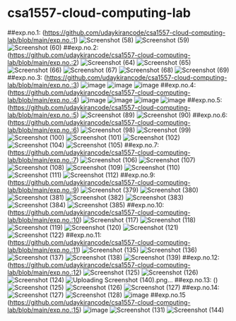 # csa1557-cloud-computing-lab
##exp.no.1:
(https://github.com/udaykirancode/csa1557-cloud-computing-lab/blob/main/exp.no.:1)
![Screenshot (58)](https://user-images.githubusercontent.com/113407411/192196290-d1cc7de5-003e-478f-9905-6069c0b49a9f.png)
![Screenshot (59)](https://user-images.githubusercontent.com/113407411/192196352-7b2a94ff-48e2-41b7-b368-88b552fbafa0.png)
![Screenshot (60)](https://user-images.githubusercontent.com/113407411/192196266-65147382-bb96-40e0-8a89-ce32a7229966.png)
##exp.no.2:
(https://github.com/udaykirancode/csa1557-cloud-computing-lab/blob/main/exp.no.:2)
![Screenshot (64)](https://user-images.githubusercontent.com/113407411/192201275-9025eaf6-6c90-4b71-b5b5-9bb603b785b0.png)
![Screenshot (65)](https://user-images.githubusercontent.com/113407411/192201298-e04a3b38-5397-4b5f-af7c-03b48405e4ba.png)
![Screenshot (66)](https://user-images.githubusercontent.com/113407411/192201308-c70035b6-53f1-4d52-b6e3-bc47757b7b70.png)
![Screenshot (67)](https://user-images.githubusercontent.com/113407411/192201321-474c600c-a972-4b6d-8710-9d07790ee519.png)
![Screenshot (68)](https://user-images.githubusercontent.com/113407411/192201331-eac07dbf-ab49-404c-b756-e30ab55675c8.png)
![Screenshot (69)](https://user-images.githubusercontent.com/113407411/192201344-51bd5af8-013f-4bb8-917d-b1a2221e60ac.png)
##exp.no.3:
(https://github.com/udaykirancode/csa1557-cloud-computing-lab/blob/main/exp.no.:3)
![image](https://user-images.githubusercontent.com/113407411/192204409-161d3b86-1ea4-4eab-b32b-ac93910db832.png)
![image](https://user-images.githubusercontent.com/113407411/192204436-625ebafd-1c6a-41ab-b0fd-9fd0d852dd92.png)
![image](https://user-images.githubusercontent.com/113407411/192204480-81f87539-a77d-4557-99e5-9871be90b804.png)
##exp.no.4:
(https://github.com/udaykirancode/csa1557-cloud-computing-lab/blob/main/exp.no.:4)
![image](https://user-images.githubusercontent.com/113407411/192208152-06da7724-aa52-4033-9cfc-f1d8f1b9a9b6.png)
![image](https://user-images.githubusercontent.com/113407411/192208187-ecfd0deb-8e61-4735-9d33-1ac9dcdda3e2.png)
![image](https://user-images.githubusercontent.com/113407411/192208224-63073768-c580-490a-9db2-0ed7b5b4d354.png)
![image](https://user-images.githubusercontent.com/113407411/192208252-42fb74a7-62b1-452a-8f3c-6f9b73c70b19.png)
##exp.no.5:
(https://github.com/udaykirancode/csa1557-cloud-computing-lab/blob/main/exp.no.:5)
![Screenshot (89)](https://user-images.githubusercontent.com/113407411/192211008-47e2ef10-0a0b-47d7-96fc-3b722f7f7f04.png)
![Screenshot (90)](https://user-images.githubusercontent.com/113407411/192211045-caf811ba-3dd6-4223-9993-6c609819ca3c.png)
##exp.no.6:
(https://github.com/udaykirancode/csa1557-cloud-computing-lab/blob/main/exp.no.:6)
![Screenshot (98)](https://user-images.githubusercontent.com/113407411/192436186-3ba3c09f-9902-42ba-b3f5-392e639f56f3.png)
![Screenshot (99)](https://user-images.githubusercontent.com/113407411/192436194-a6f8489b-a794-4684-9d72-69a66ce92760.png)
![Screenshot (100)](https://user-images.githubusercontent.com/113407411/192436213-24920bfc-e636-468b-8819-aca7baaa54ba.png)
![Screenshot (101)](https://user-images.githubusercontent.com/113407411/192436256-02094217-894c-447b-aad1-af95b451213f.png)
![Screenshot (102)](https://user-images.githubusercontent.com/113407411/192436278-a893af51-54b1-40a7-872e-27f265b88ae8.png)
![Screenshot (104)](https://user-images.githubusercontent.com/113407411/192436298-de4f3957-6ce5-40db-9fb4-58a2ed2d573b.png)
![Screenshot (105)](https://user-images.githubusercontent.com/113407411/192436319-0c86070b-6d45-43f0-bf29-941602015f5e.png)
##exp.no.7:
(https://github.com/udaykirancode/csa1557-cloud-computing-lab/blob/main/exp.no.:7)
![Screenshot (106)](https://user-images.githubusercontent.com/113407411/192440940-2e73430f-5311-4074-9440-56fc70dcf653.png)
![Screenshot (107)](https://user-images.githubusercontent.com/113407411/192440956-a1890cd8-5134-4308-9cb8-c24910b08d9e.png)
![Screenshot (108)](https://user-images.githubusercontent.com/113407411/192440980-aa28dd88-b11a-43c5-979e-6ef38cd868da.png)
![Screenshot (109)](https://user-images.githubusercontent.com/113407411/192441010-fb295569-f8bf-44c6-b043-31596e235bb5.png)
![Screenshot (110)](https://user-images.githubusercontent.com/113407411/192441027-571d3abe-215b-4364-8a8d-51ee511fc490.png)
![Screenshot (111)](https://user-images.githubusercontent.com/113407411/192441038-c036ebf2-bcfe-428b-b6da-7bda151d5400.png)
![Screenshot (112)](https://user-images.githubusercontent.com/113407411/192441164-37665c7a-cb9a-448b-9984-1d633ef3d861.png)
##exp.no.9:
(https://github.com/udaykirancode/csa1557-cloud-computing-lab/blob/main/exp.no.:9)
![Screenshot (379)](https://user-images.githubusercontent.com/113407411/192483374-a440851a-1a7a-41ca-99af-b55b7da0ee9c.png)
![Screenshot (380)](https://user-images.githubusercontent.com/113407411/192483398-bb00d4a8-f0b8-44ca-9e0f-f254b81bd493.png)
![Screenshot (381)](https://user-images.githubusercontent.com/113407411/192483439-e14e9c0e-4032-411c-a5d0-cb136cf1bfbf.png)
![Screenshot (382)](https://user-images.githubusercontent.com/113407411/192483471-ccee9890-344f-41b0-8e3c-08cc1f2c06ac.png)
![Screenshot (383)](https://user-images.githubusercontent.com/113407411/192483491-5d531d7d-cf4e-406f-b6f3-5fd525a7583e.png)
![Screenshot (384)](https://user-images.githubusercontent.com/113407411/192483526-73a51349-083a-46ba-be85-d50f6ed1fae4.png)
![Screenshot (385)](https://user-images.githubusercontent.com/113407411/192483853-008f5cb3-90b8-4048-90ed-da7014401a2b.png)
##exp.no.10:
(https://github.com/udaykirancode/csa1557-cloud-computing-lab/blob/main/exp.no.:10)
![Screenshot (117)](https://user-images.githubusercontent.com/113407411/192668871-3ef2a0b9-974d-4fd3-907a-61abde5c7e96.png)
![Screenshot (118)](https://user-images.githubusercontent.com/113407411/192668928-13812200-6773-47d8-a93f-79c7ceb25455.png)
![Screenshot (119)](https://user-images.githubusercontent.com/113407411/192668976-bb905be3-df04-45a8-ab40-55605f721c2a.png)
![Screenshot (120)](https://user-images.githubusercontent.com/113407411/192668991-7d58bae1-bacc-4845-b806-5e2ed31acc72.png)
![Screenshot (121)](https://user-images.githubusercontent.com/113407411/192669005-5bdf01ec-299d-4631-b5e9-b4d74f16b422.png)
![Screenshot (122)](https://user-images.githubusercontent.com/113407411/192669018-ac8bc66f-1188-4203-b7e6-bb67de955d61.png)
##exp.no.11:
(https://github.com/udaykirancode/csa1557-cloud-computing-lab/blob/main/exp.no.:11)
![Screenshot (135)](https://user-images.githubusercontent.com/113407411/192724671-730b7094-0387-46a3-a259-2d67c3af6b67.png)
![Screenshot (136)](https://user-images.githubusercontent.com/113407411/192724697-8b2f8eb3-a436-4e40-883a-f3411aac414e.png)
![Screenshot (137)](https://user-images.githubusercontent.com/113407411/192724725-51731567-403b-4ddb-8fe7-41e5e2577f53.png)
![Screenshot (138)](https://user-images.githubusercontent.com/113407411/192724746-d7ff9eae-c5b3-4a48-a5a0-059142ac4e25.png)
![Screenshot (139)](https://user-images.githubusercontent.com/113407411/192724788-96536188-9305-4a52-9cbc-6b92301233d6.png)
##exp.no.12:
(https://github.com/udaykirancode/csa1557-cloud-computing-lab/blob/main/exp.no.:12)
![Screenshot (125)](https://user-images.githubusercontent.com/113407411/192727982-8f1c38a6-d037-4278-90ae-d3d73d8e110e.png)
![Screenshot (126)](https://user-images.githubusercontent.com/113407411/192728025-e2995efd-c9c3-43cb-b9c4-395bb2a7e854.png)
![Screenshot (124)](https://user-images.githubusercontent.com/113407411/192728065-1b90d71e-f5bb-4f90-989e-cf99caed6c65.png)
![Uploading Screenshot (140).png…]()
##exp.no.13:
()
![Screenshot (125)](https://user-images.githubusercontent.com/113407411/192933950-cf102984-676f-48a7-bce3-8cca8e0980ba.png)
![Screenshot (126)](https://user-images.githubusercontent.com/113407411/192934159-4e50929d-e125-4c50-8419-be5a3e6d1517.png)
![Screenshot (127)](https://user-images.githubusercontent.com/113407411/192934176-3948a0e6-181f-43f8-9595-f7763efbd0e8.png)
##exp.no.14:
![Screenshot (127)](https://user-images.githubusercontent.com/113407411/192934776-66cfc563-2cb7-49a0-94e6-14e16a49a708.png)
![Screenshot (128)](https://user-images.githubusercontent.com/113407411/192934610-7b4de39a-8972-4c86-a50e-2eede8f01aa8.png)
![image](https://user-images.githubusercontent.com/113407411/192935094-453d7ab3-d0a5-4a2b-8cca-a2332dccee8c.png)
##exp.no.15
(https://github.com/udaykirancode/csa1557-cloud-computing-lab/blob/main/exp.no.:15)
![image](https://user-images.githubusercontent.com/113407411/192935874-296db791-351c-4ae6-a326-02422f0c17d6.png)
![Screenshot (131)](https://user-images.githubusercontent.com/113407411/192935924-d5344e8e-b344-475b-948c-0792a3cfb436.png)
![Screenshot (144)](https://user-images.githubusercontent.com/113407411/192936143-83002a13-e127-4c84-a926-11006ebd8047.png)
